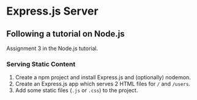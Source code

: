 # Express.js Server

## Following a tutorial on Node.js

Assignment 3 in the Node.js tutorial.

### Serving Static Content

1. Create a npm project and install Express.js and (optionally) nodemon.
2. Create an Express.js app which serves 2 HTML files for `/` and `/users`.
3. Add some static files (`.js` or `.css`) to the project.
